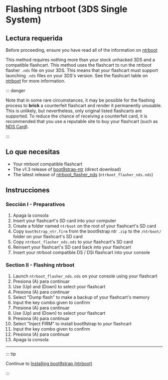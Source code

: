 # Flashing ntrboot (3DS Single System)

## Lectura requerida

Before proceeding, ensure you have read all of the information on [ntrboot](ntrboot)

This method requires nothing more than your stock unhacked 3DS and a compatible flashcart. This method uses the flashcart to run the ntrboot flasher `.nds` file on your 3DS. This means that your flashcart must support launching `.nds` files on your 3DS's version. See the flashcart table on [ntrboot](ntrboot) for more information.

::: danger

Note that in some rare circumstances, it may be possible for the flashing process to **brick** a counterfeit flashcart and render it permanently unusable. This is unlikely, but nevertheless, only original listed flashcarts are supported. To reduce the chance of receiving a counterfeit card, it is recommended that you use a reputable site to buy your flashcart (such as [NDS Card](https://www.nds-card.com/)).

:::

## Lo que necesitas

- Your ntrboot compatible flashcart
- The v1.3 release of [boot9strap-ntr](https://github.com/SciresM/boot9strap/releases/download/1.3/boot9strap-1.3-ntr.zip) (direct download)
- The latest release of [ntrboot_flasher_nds](https://github.com/jason0597/ntrboot_flasher_nds/releases/latest) (`ntrboot_flasher_nds.nds`)

## Instrucciones

### Sección I - Preparativos

1. Apaga la consola
2. Insert your flashcart's SD card into your computer
3. Create a folder named `ntrboot` on the root of your flashcart's SD card
4. Copy `boot9strap_ntr.firm` from the boot9strap ntr `.zip` to the `/ntrboot/` folder on your flashcart's SD card
5. Copy `ntrboot_flasher_nds.nds` to your flashcart's SD card
6. Reinsert your flashcart's SD card back into your flashcart
7. Insert your ntrboot compatible DS / DSi flashcart into your console

### Section II - Flashing ntrboot

1. Launch `ntrboot_flasher_nds.nds` on your console using your flashcart
2. Presiona (A) para continuar
3. Use (Up) and (Down) to select your flashcart
4. Presiona (A) para continuar
5. Select "Dump flash" to make a backup of your flashcart's memory
6. Input the key combo given to confirm
7. Presiona (A) para continuar
8. Use (Up) and (Down) to select your flashcart
9. Presiona (A) para continuar
10. Select "Inject FIRM" to install boot9strap to your flashcart
11. Input the key combo given to confirm
12. Presiona (A) para continuar
13. Apaga la consola

___

::: tip

Continue to [Installing boot9strap (ntrboot)](installing-boot9strap-\(ntrboot\))

:::

